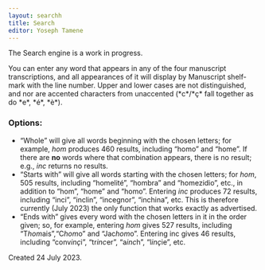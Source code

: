 ```yaml
---
layout: searchh
title: Search
editor: Yoseph Tamene
---
```

<p>
The Search engine is a work in progress.</p>

<p>
You can enter any word that appears in any of the four manuscript transcriptions, and all appearances of it will display by Manuscript shelf-mark with the line number. Upper and lower cases are not distinguished, and nor are accented characters from unaccented (*c*/*ç* fall together as do *e*, *é*, *è*). 
</p>

### Options:

* “Whole” will give all words beginning with the chosen letters; for example, *hom* produces 460 results, including “homo” and “home”. If there are **no** words where that combination appears, there is no result; e.g., *inc* returns no results.
* “Starts with” will give all words starting with the chosen letters; for *hom*, 505 results, including “homelité”, “hombra” and “homezidio”, etc., in addition to “hom”, “home” and “homo”. Entering *inc* produces 72 results, including “inci”, “inclin”, “incegnor”, “inchina”, etc. This is therefore currently (July 2023) the only function that works exactly as advertised.
* “Ends with” gives every word with the chosen letters in it in the order given; so, for example, entering *hom* gives 527 results, including “T*hom*ais”,“C*hom*o” and “Jac*hom*o”. Entering inc gives 46 results, including “conv*inç*i”, “tr*inc*er”, “a*inc*h”, “l*inç*ie”, etc. 

Created 24 July 2023.